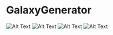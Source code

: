 # GalaxyGenerator
![Alt Text](https://thumbs.gfycat.com/RingedMistyCottonmouth-size_restricted.gif)
![Alt Text](https://thumbs.gfycat.com/WaryIllegalGosling-size_restricted.gif)
![Alt Text](https://thumbs.gfycat.com/FlickeringPoisedDiplodocus-size_restricted.gif)
![Alt Text](https://i.imgur.com/bKKWNJc.png)
